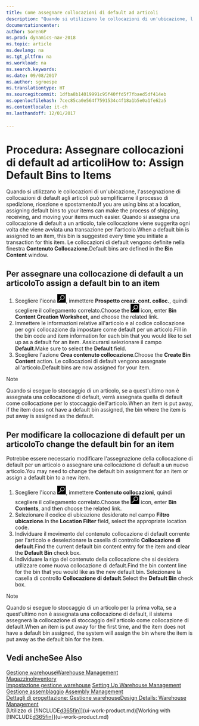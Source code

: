 ```yaml
---
title: Come assegnare collocazioni di default ad articoli
description: "Quando si utilizzano le collocazioni di un'ubicazione, l'assegnazione di collocazioni di default agli articoli può semplificarne il processo di spedizione, ricezione e spostamento. Quando si assegna una collocazione di default a un articolo, tale collocazione viene suggerita ogni volta che viene avviata una transazione per l'articolo."
documentationcenter: 
author: SorenGP
ms.prod: dynamics-nav-2018
ms.topic: article
ms.devlang: na
ms.tgt_pltfrm: na
ms.workload: na
ms.search.keywords: 
ms.date: 09/08/2017
ms.author: sgroespe
ms.translationtype: HT
ms.sourcegitcommit: 1dfba8b14019991c95f40ffd5f7fbaed5df414eb
ms.openlocfilehash: 7cec85ca0e564f7591534c4f18a1b5e0a1fe62a5
ms.contentlocale: it-ch
ms.lasthandoff: 12/01/2017

---
```

# <a name="how-to-assign-default-bins-to-items"></a><span data-ttu-id="cecb3-104">Procedura: Assegnare collocazioni di default ad articoli</span><span class="sxs-lookup"><span data-stu-id="cecb3-104">How to: Assign Default Bins to Items</span></span>
<span data-ttu-id="cecb3-105">Quando si utilizzano le collocazioni di un'ubicazione, l'assegnazione di collocazioni di default agli articoli può semplificarne il processo di spedizione, ricezione e spostamento.</span><span class="sxs-lookup"><span data-stu-id="cecb3-105">If you are using bins at a location, assigning default bins to your items can make the process of shipping, receiving, and moving your items much easier.</span></span> <span data-ttu-id="cecb3-106">Quando si assegna una collocazione di default a un articolo, tale collocazione viene suggerita ogni volta che viene avviata una transazione per l'articolo.</span><span class="sxs-lookup"><span data-stu-id="cecb3-106">When a default bin is assigned to an item, this bin is suggested every time you initiate a transaction for this item.</span></span> <span data-ttu-id="cecb3-107">Le collocazioni di default vengono definite nella finestra **Contenuto Collocazione**.</span><span class="sxs-lookup"><span data-stu-id="cecb3-107">Default bins are defined in the **Bin Content** window.</span></span>  

## <a name="to-assign-a-default-bin-to-an-item"></a><span data-ttu-id="cecb3-108">Per assegnare una collocazione di default a un articolo</span><span class="sxs-lookup"><span data-stu-id="cecb3-108">To assign a default bin to an item</span></span>
1.  <span data-ttu-id="cecb3-109">Scegliere l'icona ![Cerca pagina o report](media/ui-search/search_small.png "Cerca pagina o report"), immettere **Prospetto creaz. cont. colloc.**, quindi scegliere il collegamento correlato.</span><span class="sxs-lookup"><span data-stu-id="cecb3-109">Choose the ![Search for Page or Report](media/ui-search/search_small.png "Search for Page or Report icon") icon, enter **Bin Content Creation Worksheet**, and choose the related link.</span></span>  
2.  <span data-ttu-id="cecb3-110">Immettere le informazioni relative all'articolo e al codice collocazione per ogni collocazione da impostare come default per un articolo.</span><span class="sxs-lookup"><span data-stu-id="cecb3-110">Fill in the bin code and item information for each bin that you would like to set up as a default for an item.</span></span> <span data-ttu-id="cecb3-111">Assicurarsi selezionare il campo **Default**.</span><span class="sxs-lookup"><span data-stu-id="cecb3-111">Make sure to select the **Default** field.</span></span>  
3.  <span data-ttu-id="cecb3-112">Scegliere l'azione **Crea contenuto collocazione**.</span><span class="sxs-lookup"><span data-stu-id="cecb3-112">Choose the **Create Bin Content** action.</span></span> <span data-ttu-id="cecb3-113">Le collocazioni di default vengono assegnate all'articolo.</span><span class="sxs-lookup"><span data-stu-id="cecb3-113">Default bins are now assigned for your item.</span></span>  

> [!NOTE]  
>  <span data-ttu-id="cecb3-114">Quando si esegue lo stoccaggio di un articolo, se a quest'ultimo non è assegnata una collocazione di default, verrà assegnata quella di default come collocazione per lo stoccaggio dell'articolo.</span><span class="sxs-lookup"><span data-stu-id="cecb3-114">When an item is put away, if the item does not have a default bin assigned, the bin where the item is put away is assigned as the default.</span></span>  

## <a name="to-change-the-default-bin-for-an-item"></a><span data-ttu-id="cecb3-115">Per modificare la collocazione di default per un articolo</span><span class="sxs-lookup"><span data-stu-id="cecb3-115">To change the default bin for an item</span></span>  
<span data-ttu-id="cecb3-116">Potrebbe essere necessario modificare l'assegnazione della collocazione di default per un articolo o assegnare una collocazione di default a un nuovo articolo.</span><span class="sxs-lookup"><span data-stu-id="cecb3-116">You may need to change the default bin assignment for an item or assign a default bin to a new item.</span></span>    
1.  <span data-ttu-id="cecb3-117">Scegliere l'icona ![Cerca pagina o report](media/ui-search/search_small.png "Cerca pagina o report"), immettere **Contenuto collocazioni**, quindi scegliere il collegamento correlato.</span><span class="sxs-lookup"><span data-stu-id="cecb3-117">Choose the ![Search for Page or Report](media/ui-search/search_small.png "Search for Page or Report icon") icon, enter **Bin Contents**, and then choose the related link.</span></span>  
2.  <span data-ttu-id="cecb3-118">Selezionare il codice di ubicazione desiderato nel campo **Filtro ubicazione**.</span><span class="sxs-lookup"><span data-stu-id="cecb3-118">In the **Location Filter** field, select the appropriate location code.</span></span>  
3.  <span data-ttu-id="cecb3-119">Individuare il movimento del contenuto collocazione di default corrente per l'articolo e deselezionare la casella di controllo **Collocazione di default**.</span><span class="sxs-lookup"><span data-stu-id="cecb3-119">Find the current default bin content entry for the item and clear the **Default Bin** check box.</span></span>  
4.  <span data-ttu-id="cecb3-120">Individuare la riga del contenuto della collocazione che si desidera utilizzare come nuova collocazione di default.</span><span class="sxs-lookup"><span data-stu-id="cecb3-120">Find the bin content line for the bin that you would like as the new default bin.</span></span> <span data-ttu-id="cecb3-121">Selezionare la casella di controllo **Collocazione di default**.</span><span class="sxs-lookup"><span data-stu-id="cecb3-121">Select the **Default Bin** check box.</span></span>  

> [!NOTE]  
>  <span data-ttu-id="cecb3-122">Quando si esegue lo stoccaggio di un articolo per la prima volta, se a quest'ultimo non è assegnata una collocazione di default, il sistema assegnerà la collocazione di stoccaggio dell'articolo come collocazione di default.</span><span class="sxs-lookup"><span data-stu-id="cecb3-122">When an item is put away for the first time, and the item does not have a default bin assigned, the system will assign the bin where the item is put away as the default bin for the item.</span></span>  

## <a name="see-also"></a><span data-ttu-id="cecb3-123">Vedi anche</span><span class="sxs-lookup"><span data-stu-id="cecb3-123">See Also</span></span>  
[<span data-ttu-id="cecb3-124">Gestione warehouse</span><span class="sxs-lookup"><span data-stu-id="cecb3-124">Warehouse Management</span></span>](warehouse-manage-warehouse.md)  
[<span data-ttu-id="cecb3-125">Magazzino</span><span class="sxs-lookup"><span data-stu-id="cecb3-125">Inventory</span></span>](inventory-manage-inventory.md)  
<span data-ttu-id="cecb3-126">[Impostazione gestione warehouse](warehouse-setup-warehouse.md)   </span><span class="sxs-lookup"><span data-stu-id="cecb3-126">[Setting Up Warehouse Management](warehouse-setup-warehouse.md)   </span></span>  
<span data-ttu-id="cecb3-127">[Gestione assemblaggio](assembly-assemble-items.md)  </span><span class="sxs-lookup"><span data-stu-id="cecb3-127">[Assembly Management](assembly-assemble-items.md)  </span></span>  
[<span data-ttu-id="cecb3-128">Dettagli di progettazione: Gestione warehouse</span><span class="sxs-lookup"><span data-stu-id="cecb3-128">Design Details: Warehouse Management</span></span>](design-details-warehouse-management.md)  
<span data-ttu-id="cecb3-129">[Utilizzo di [!INCLUDE[d365fin](includes/d365fin_md.md)]](ui-work-product.md)</span><span class="sxs-lookup"><span data-stu-id="cecb3-129">[Working with [!INCLUDE[d365fin](includes/d365fin_md.md)]](ui-work-product.md)</span></span>

